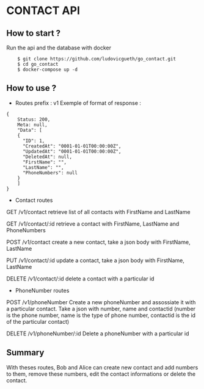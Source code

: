 # CONTACT API

## How to start ?

Run the api and the database with docker 
```
    $ git clone https://github.com/ludovicgueth/go_contact.git
    $ cd go_contact
    $ docker-compose up -d
```

## How to use ?

 - Routes
prefix : v1
Exemple of format of response :

```
{
	Status: 200,
	Meta: null,
	"Data": [
    {
      "ID": 1,
      "CreatedAt": "0001-01-01T00:00:00Z",
      "UpdatedAt": "0001-01-01T00:00:00Z",
      "DeletedAt": null,
      "FirstName": "",
      "LastName": "",
      "PhoneNumbers": null
    }
    ]
}
```

- Contact routes

GET /v1/contact
retrieve list of all contacts with FirstName and LastName

GET /v1/contact/:id
retrieve a contact with FirstName, LastName and PhoneNumbers

POST /v1/contact
create a new contact, take a json body with FirstName, LastName

PUT /v1/contact/:id
update a contact, take a json body with FirstName, LastName

DELETE /v1/contact/:id
delete a contact with a particular id

- PhoneNumber routes

POST /v1/phoneNumber
Create a new phoneNumber and assossiate it with a particular contact. Take a json with number, name and contactid (number is the phone number, name is the type of phone number, contactid is the id of the particular contact)

DELETE /v1/phoneNumber/:id
Delete a phoneNumber with a particular id

## Summary

With theses routes, Bob and Alice can create new contact and add numbers to them, remove these numbers, edit the contact informations or delete the contact.
